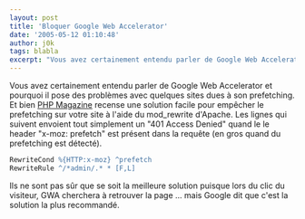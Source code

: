 ```yaml
---
layout: post
title: 'Bloquer Google Web Accelerator'
date: '2005-05-12 01:10:48'
author: j0k
tags: blabla
excerpt: "Vous avez certainement entendu parler de Google Web Accelerator et pourquoi il pose des problèmes avec quelques sites dues à son prefetching.     \nEt bien [PHP Magazine](http://www.php-mag.net/itr/news/psecom,id,21649,nodeid,113.html) recense une solution facile pour empêcher le prefetching sur votre site à l'aide du mod_rewrite d'Apache.   Les      …"
---
```


Vous avez certainement entendu parler de Google Web Accelerator et pourquoi il pose des problèmes avec quelques sites dues à son prefetching.
Et bien [PHP Magazine](http://www.php-mag.net/itr/news/psecom,id,21649,nodeid,113.html) recense une solution facile pour empêcher le prefetching sur votre site à l'aide du mod_rewrite d'Apache.   Les lignes qui suivent envoient tout simplement un "401 Access Denied" quand le le header "x-moz: prefetch" est présent dans la requête (en gros quand du prefetching est détecté).

```apache
RewriteCond %{HTTP:x-moz} ^prefetch
RewriteRule ^/*admin/.* * [F,L]
```

Ils ne sont pas sûr que se soit la meilleure solution puisque lors du clic du visiteur, GWA cherchera à retrouver la page ... mais Google dit que c'est la solution la plus recommandé.
